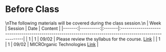 Before Class
============================

\nThe following materials will be covered during the class session.\n
|   Week |   Session | Date   | Content                                                                                                    |
|-------:|----------:|:-------|:-----------------------------------------------------------------------------------------------------------|
|      1 |         1 | 09/02  | Please review the syllabus for the course.  [Link](https://rpi.box.com/s/ldy9h2bfaz00gek5a9cotyz21sboab95) |
|      1 |         1 | 09/02  | MICROrganic Technologies [Link](https://www.microrganictech.com/)                                          |